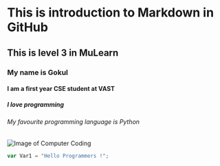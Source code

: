 # This is introduction to Markdown in GitHub
## This is level 3 in MuLearn
### My name is Gokul
#### I am a first year CSE student at VAST
##### I love programming 
###### My favourite programming language is Python


![Image of Computer Coding](https://freerangestock.com/sample/113049/coding-and-programming--computer-science-and-it.jpg)


``` javascript
var Var1 = "Hello Programmers !";
```
